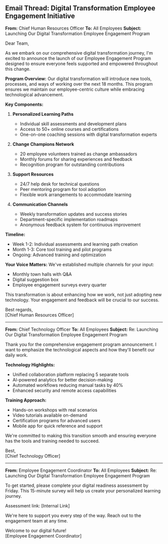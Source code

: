 ## Email Thread: Digital Transformation Employee Engagement Initiative

**From:** Chief Human Resources Officer
**To:** All Employees
**Subject:** Launching Our Digital Transformation Employee Engagement Program

Dear Team,

As we embark on our comprehensive digital transformation journey, I'm excited to announce the launch of our Employee Engagement Program designed to ensure everyone feels supported and empowered throughout this change.

**Program Overview:**
Our digital transformation will introduce new tools, processes, and ways of working over the next 18 months. This program ensures we maintain our employee-centric culture while embracing technological advancement.

**Key Components:**

1. **Personalized Learning Paths**
   - Individual skill assessments and development plans
   - Access to 50+ online courses and certifications
   - One-on-one coaching sessions with digital transformation experts

2. **Change Champions Network**
   - 20 employee volunteers trained as change ambassadors
   - Monthly forums for sharing experiences and feedback
   - Recognition program for outstanding contributions

3. **Support Resources**
   - 24/7 help desk for technical questions
   - Peer mentoring program for tool adoption
   - Flexible work arrangements to accommodate learning

4. **Communication Channels**
   - Weekly transformation updates and success stories
   - Department-specific implementation roadmaps
   - Anonymous feedback system for continuous improvement

**Timeline:**
- Week 1-2: Individual assessments and learning path creation
- Month 1-3: Core tool training and pilot programs
- Ongoing: Advanced training and optimization

**Your Voice Matters:**
We've established multiple channels for your input:
- Monthly town halls with Q&A
- Digital suggestion box
- Employee engagement surveys every quarter

This transformation is about enhancing how we work, not just adopting new technology. Your engagement and feedback will be crucial to our success.

Best regards,  
[Chief Human Resources Officer]

---

**From:** Chief Technology Officer
**To:** All Employees
**Subject:** Re: Launching Our Digital Transformation Employee Engagement Program

Thank you for the comprehensive engagement program announcement. I want to emphasize the technological aspects and how they'll benefit our daily work.

**Technology Highlights:**
- Unified collaboration platform replacing 5 separate tools
- AI-powered analytics for better decision-making
- Automated workflows reducing manual tasks by 40%
- Enhanced security and remote access capabilities

**Training Approach:**
- Hands-on workshops with real scenarios
- Video tutorials available on-demand
- Certification programs for advanced users
- Mobile app for quick reference and support

We're committed to making this transition smooth and ensuring everyone has the tools and training needed to succeed.

Best,  
[Chief Technology Officer]

---

**From:** Employee Engagement Coordinator
**To:** All Employees
**Subject:** Re: Launching Our Digital Transformation Employee Engagement Program

To get started, please complete your digital readiness assessment by Friday. This 15-minute survey will help us create your personalized learning journey.

Assessment link: [Internal Link]

We're here to support you every step of the way. Reach out to the engagement team at any time.

Welcome to our digital future!  
[Employee Engagement Coordinator]